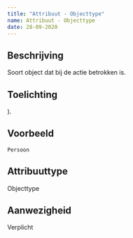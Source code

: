 ```yaml
---
title: "Attribuut - Objecttype"
name: Attribuut - Objecttype
date: 28-09-2020
---
```


## Beschrijving
Soort object dat bij de actie betrokken is.

## Toelichting
).

## Voorbeeld
`Persoon`

## Attribuuttype
Objecttype

## Aanwezigheid
Verplicht
